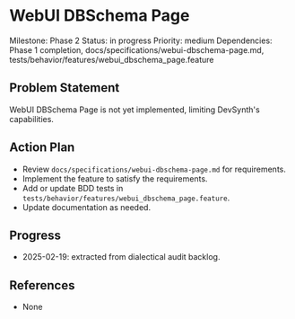 # WebUI DBSchema Page
Milestone: Phase 2
Status: in progress
Priority: medium
Dependencies: Phase 1 completion, docs/specifications/webui-dbschema-page.md, tests/behavior/features/webui_dbschema_page.feature

## Problem Statement
WebUI DBSchema Page is not yet implemented, limiting DevSynth's capabilities.


## Action Plan
- Review `docs/specifications/webui-dbschema-page.md` for requirements.
- Implement the feature to satisfy the requirements.
- Add or update BDD tests in `tests/behavior/features/webui_dbschema_page.feature`.
- Update documentation as needed.

## Progress
- 2025-02-19: extracted from dialectical audit backlog.

## References
- None
